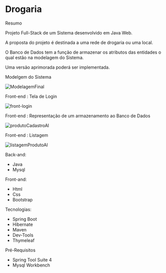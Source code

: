 # Drogaria

Resumo

Projeto Full-Stack de um Sistema desenvolvido em Java Web.


A proposta do projeto é destinada a uma rede de drogaria ou uma local.

O Banco de Dados tem a função de armazenar os atributos das entidades o qual estão na modelagem do Sistema.

Uma versão aprimorada poderá ser implementada.

Modelgem do Sistema 

![ModelagemFinal](https://user-images.githubusercontent.com/63932833/146475894-fbe8c0ec-8c65-4c14-b73d-9500762950f8.png)





Front-end : Tela de Login

![front-login](https://user-images.githubusercontent.com/63932833/146476026-d2595d61-58cd-4cca-b6bc-19acc51cdf74.png)





Front-end : Representação de um armazenamento ao Banco de Dados 



![produtoCadastroAl](https://user-images.githubusercontent.com/63932833/146659241-3528fd36-26b6-4b97-993f-eca4414f66bc.png)




Front-end : Listagem 

![listagemProdutoAl](https://user-images.githubusercontent.com/63932833/146659245-a49a80f3-ac2d-4cbc-bb92-441279d773c2.png)





Back-and:

* Java
* Mysql

Front-and:

* Html
* Css
* Bootstrap

Tecnologias:

* Spring Boot
* Hibernate
* Maven
* Dev-Tools
* Thymeleaf

Pré-Requisitos

* Spring Tool Suite 4 
* Mysql Workbench



